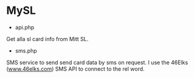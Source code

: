 MySL
=========

 - api.php

Get alla sl card info from Mitt SL.

 - sms.php

SMS service to send send card data by sms on request.
I use the 46Elks (www.46elks.com) SMS API to connect to the rel word.
